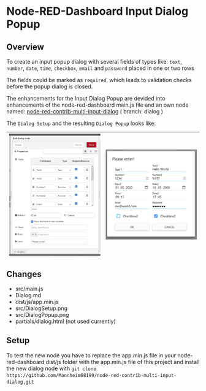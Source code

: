 # Node-RED-Dashboard Input Dialog Popup



## Overview

To create an input popup dialog  with several fields of types like:  `text`, `number`, `date`, `time`, `checkbox`, `email` and `password`  placed in one or two rows

The fields could be marked as `required`, which leads to validation checks before the popup dialog is closed.

The enhancements for the Input Dialog Popup are devided into enhancements of the node-red-dashboard main.js file and an own node named: 
[node-red-contrib-multi-input-dialog](https://github.com/Mannheim68199/node-red-contrib-multi-input-dialog/tree/dialog) ( branch: dialog )

The  `Dialog Setup`  and the resulting   `Dialog Popup`   looks like:



|             <img src="./src/DialogSetup.png" width="250">        |          <img src="./src/DialogPopup.png" width="250">           |
|------------|-------------| 


## Changes

* src/main.js
* Dialog.md
* dist/js/app.min.js
* src/DialogSetup.png
* src/DialogPopup.png
* partials/dialog.html (not used currently)

## Setup

To test the new node you have to replace the app.min.js file in your node-red-dashboard dist/js folder with the app.min.js file of this project and install the new dialog node with `git clone https://github.com/Mannheim68199/node-red-contrib-multi-input-dialog.git`
